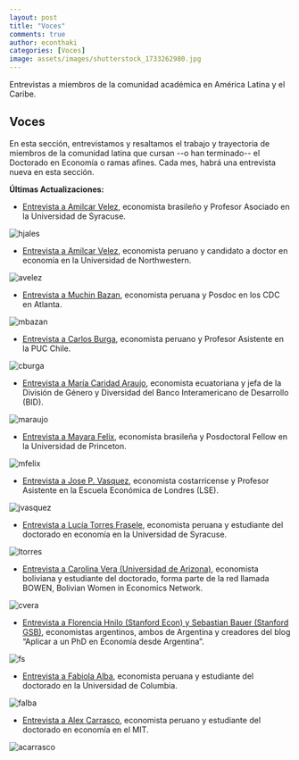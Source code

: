 ```yaml
---
layout: post
title: "Voces"
comments: true
author: econthaki
categories: [Voces]
image: assets/images/shutterstock_1733262980.jpg
---
```


Entrevistas a miembros de la comunidad académica en América Latina y el Caribe.

## Voces

En esta sección, entrevistamos y resaltamos el trabajo y trayectoria de miembros de la comunidad latina que cursan --o han terminado-- el Doctorado en Economía o ramas afines. Cada mes, habrá una entrevista nueva en esta sección.


**Últimas Actualizaciones:**
-  [Entrevista a Amilcar Velez][voces-hjales], economista brasileño y Profesor Asociado en la Universidad de Syracuse.

[voces-hjales]:   https://econthaki.github.io/voces/2023/09/01/voces_hugo_jales.html

![hjales]({{site.baseurl}}/assets/images/voces/hugo-jales.jpg)

-  [Entrevista a Amilcar Velez][voces-avelez], economista peruano y candidato a doctor en economía en la Universidad de Northwestern.

[voces-avelez]:   https://econthaki.github.io/voces/2023/07/01/voces_amilcar_velez.html

![avelez]({{site.baseurl}}/assets/images/voces/amilcar_velez.jpg)


-  [Entrevista a Muchin Bazan][voces-mbazan], economista peruana y Posdoc en los CDC en Atlanta.

[voces-mbazan]:   https://econthaki.github.io/voces/2023/05/01/voces_muchin_bazan.html

![mbazan]({{site.baseurl}}/assets/images/voces/muchin_bazan.jpg)

-  [Entrevista a Carlos Burga][voces-cburga], economista peruano y Profesor Asistente en la PUC Chile.

[voces-cburga]:   https://econthaki.github.io/voces/2023/05/01/voces_carlos_burga.html

![cburga]({{site.baseurl}}/assets/images/voces/Carlos_Burga.png)

-  [Entrevista a María Caridad Araujo][voces-maraujo], economista ecuatoriana y jefa de la División de Género y Diversidad del Banco Interamericano de Desarrollo (BID).

[voces-maraujo]:   https://econthaki.github.io/voces/2023/02/01/voces_maria_caridad_araujo.html

![maraujo]({{site.baseurl}}/assets/images/ma_caridad_araujo.JPG)

-  [Entrevista a Mayara Felix][voces-mfelix], economista brasileña y Posdoctoral Fellow en la Universidad de Princeton.

[voces-mfelix]:   https://econthaki.github.io/voces/2022/11/01/voces_mayara_felix.html

![mfelix]({{site.baseurl}}/assets/images/voces_mayara_felix.jpg)

-  [Entrevista a Jose P. Vasquez][voces-jvasquez], economista costarricense y Profesor Asistente en la Escuela Económica de Londres (LSE).

[voces-jvasquez]:   https://econthaki.github.io/voces/2022/06/01/voces_jose_p_vasquez.html

![jvasquez]({{site.baseurl}}/assets/images/voces_jose_p_vasquez.jpg)


-  [Entrevista a Lucía Torres Frasele][voces-ltorres], economista peruana y estudiante del doctorado en economía en la Universidad de Syracuse.

[voces-ltorres]:   https://econthaki.github.io/voces/2022/03/01/voces_lucia_torres.html

![ltorres]({{site.baseurl}}/assets/images/lucia_torres.jpg)



-  [Entrevista a Carolina Vera (Universidad de Arizona)][voces-cvera], economista boliviana y estudiante del doctorado, forma parte de la red llamada BOWEN, Bolivian Women in Economics Network.

[voces-cvera]:   https://econthaki.github.io/voces/2022/02/01/voces-cvera.html

![cvera]({{site.baseurl}}/assets/images/carolina-vera.jpg)


-  [Entrevista a Florencia Hnilo (Stanford Econ) y Sebastian Bauer (Stanford GSB)][voces-fs], economistas argentinos, ambos de Argentina y creadores del blog “Aplicar a un PhD en Economía desde Argentina”.

[voces-fs]:   https://econthaki.github.io/voces/2021/10/01/voces_fhnilo_sbauer.html

![fs]({{site.baseurl}}/assets/images/FH-SB.jpg)


-  [Entrevista a Fabiola Alba][voces-falba], economista peruana y estudiante del doctorado en la Universidad de Columbia.

[voces-falba]:   https://econthaki.github.io/voces/2021/06/01/voces_falba.html

![falba]({{site.baseurl}}/assets/images/Fabiola-Alba.jpg)


-  [Entrevista a Alex Carrasco][voces-acarrasco], economista peruano y estudiante del doctorado en economía en el MIT. 

[voces-acarrasco]:   https://econthaki.github.io/voces/2021/09/01/voces_acarrasco.html

![acarrasco]({{site.baseurl}}/assets/images/Alex-Carrasco.jpg)


